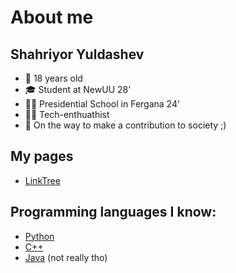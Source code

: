 # About me
## Shahriyor Yuldashev
- 🐊 18 years old
- 🎓 Student at NewUU 28'
- 👨‍🎓 Presidential School in Fergana 24'
- 👨‍💻 Tech-enthuathist
- 🌱 On the way to make a contribution to society ;)

## My pages
- [LinkTree](https://linktr.ee/yuldshah)

## Programming languages I know:
- [Python](https://www.python.org/)
- [C++](https://cplusplus.com/doc/tutorial/)
- [Java](https://www.java.com/) (not really tho)
